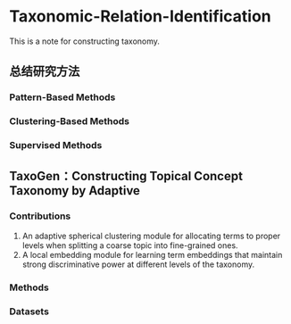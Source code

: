# Taxonomic-Relation-Identification
This is a note for constructing taxonomy.
## 总结研究方法
### Pattern-Based Methods
### Clustering-Based Methods
### Supervised Methods

## TaxoGen：Constructing Topical Concept Taxonomy by Adaptive
### Contributions
1. An adaptive spherical clustering module for allocating terms to proper levels when splitting a coarse topic into fine-grained ones.
2. A local embedding module for learning term embeddings that maintain strong discriminative power at different levels of the taxonomy. 
### Methods
### Datasets
